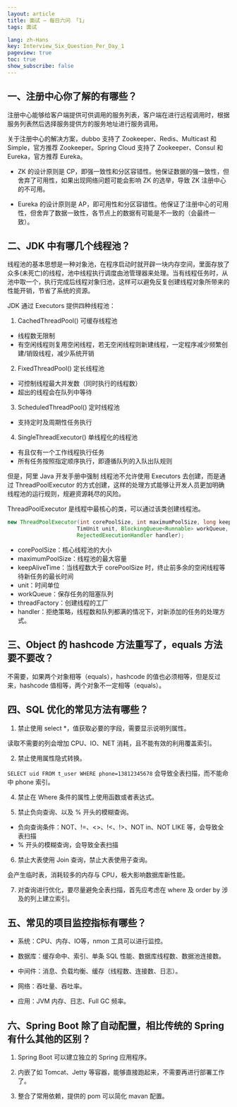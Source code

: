```yaml
---
layout: article
title: 面试 — 每日六问 「1」
tags: 面试

lang: zh-Hans
key: Interview_Six_Question_Per_Day_1
pageview: true
toc: true
show_subscribe: false
---
```


## 一、注册中心你了解的有哪些？

注册中心能够给客户端提供可供调用的服务列表，客户端在进行远程调用时，根据服务列表然后选择服务提供方的服务地址进行服务调用。

关于注册中心的解决方案，dubbo 支持了 Zookeeper、Redis、Multicast 和 Simple，官方推荐 Zookeeper。Spring Cloud 支持了 Zookeeper、Consul 和 Eureka，官方推荐 Eureka。

- ZK 的设计原则是 CP，即强一致性和分区容错性。他保证数据的强一致性，但舍弃了可用性，如果出现网络问题可能会影响 ZK 的选举，导致 ZK 注册中心的不可用。

- Eureka 的设计原则是 AP，即可用性和分区容错性。他保证了注册中心的可用性，但舍弃了数据一致性，各节点上的数据有可能是不一致的（会最终一致）。

## 二、JDK 中有哪几个线程池？

线程池的基本思想是一种对象池，在程序启动时就开辟一块内存空间，里面存放了众多(未死亡)的线程，池中线程执行调度由池管理器来处理。当有线程任务时，从池中取一个，执行完成后线程对象归池，这样可以避免反复创建线程对象所带来的性能开销，节省了系统的资源。

JDK 通过 Executors 提供四种线程池：

1. CachedThreadPool() 可缓存线程池

  - 线程数无限制
  - 有空闲线程则复用空闲线程，若无空闲线程则新建线程，一定程序减少频繁创建/销毁线程，减少系统开销

2. FixedThreadPool() 定长线程池

  - 可控制线程最大并发数（同时执行的线程数）
  - 超出的线程会在队列中等待

3. ScheduledThreadPool() 定时线程池

  - 支持定时及周期性任务执行

4. SingleThreadExecutor() 单线程化的线程池

  - 有且仅有一个工作线程执行任务
  - 所有任务按照指定顺序执行，即遵循队列的入队出队规则

但是，阿里 Java 开发手册中强制 线程池不允许使用 Executors 去创建，而是通过 ThreadPoolExecutor 的方式创建，这样的处理方式能够让开发人员更加明确线程池的运行规则，规避资源耗尽的风险。

ThreadPoolExecutor 是线程中最核心的类，可以通过该类创建线程池。

```java
new ThreadPoolExecutor(int corePoolSize, int maximumPoolSize, long keepAliveTime, 
                      TimUnit unit, BlockingQueue<Runnable> workQueue, ThreadFactory threadFactory, 
                      RejectedExecutionHandler handler);
```

- corePoolSize：核心线程池的大小
- maximumPoolSize：线程池的最大容量
- keepAliveTime：当线程数大于 corePoolSize 时，终止前多余的空闲线程等待新任务的最长时间
- unit：时间单位
- workQueue：保存任务的阻塞队列
- threadFactory：创建线程的工厂
- handler：拒绝策略，线程数和队列都满的情况下，对新添加的任务的处理方式。


## 三、Object 的 hashcode 方法重写了，equals 方法要不要改？

不需要，如果两个对象相等（equals），hashcode 的值也必须相等，但是反过来，hashcode 值相等，两个对象不一定相等（equals）。

## 四、SQL 优化的常见方法有哪些？

1. 禁止使用 select *，值获取必要的字段，需要显示说明列属性。

  读取不需要的列会增加 CPU、IO、NET 消耗，且不能有效的利用覆盖索引。

2. 禁止使用属性隐式转换。
  
  `SELECT uid FROM t_user WHERE phone=13812345678` 会导致全表扫描，而不能命中 phone 索引。

4. 禁止在 Where 条件的属性上使用函数或者表达式。

5. 禁止负向查询、以及 % 开头的模糊查询。

  - 负向查询条件：NOT、!=、<>、!<、!>、NOT in、NOT LIKE 等，会导致全表扫描
  - % 开头的模糊查询，会导致全表扫描

6. 禁止大表使用 Join 查询，禁止大表使用子查询。

  会产生临时表，消耗较多的内存与 CPU，极大影响数据库新性能。

7. 对查询进行优化，要尽量避免全表扫描，首先应考虑在 where 及 order by 涉及的列上建立索引。

## 五、常见的项目监控指标有哪些？

- 系统：CPU、内存、IO等，nmon 工具可以进行监控。

- 数据库：缓存命中、索引、单条 SQL 性能、数据库线程数、数据池连接数。

- 中间件：消息、负载均衡、缓存（线程数、连接数、日志）。

- 网络：吞吐量、吞吐率。

- 应用：JVM 内存、日志、Full GC 频率。

## 六、Spring Boot 除了自动配置，相比传统的 Spring 有什么其他的区别？

1. Spring Boot 可以建立独立的 Spring 应用程序。

2. 内嵌了如 Tomcat、Jetty 等容器，能够直接跑起来，不需要再进行部署工作了。

3. 整合了常用依赖，提供的 pom 可以简化 mavan 配置。


